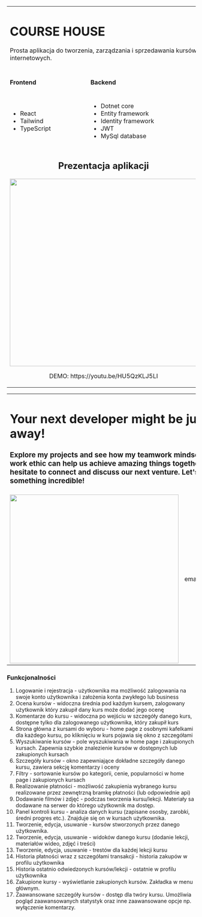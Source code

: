 <table border="0">
  <tr>
    <td colspan="6">
        <h1>COURSE HOUSE</h1>
      <p>Prosta aplikacja do tworzenia, zarządzania i sprzedawania kursów internetowych.</p>
    </td>
  </tr>
  <tr>
    <td colspan="3">
        <h4>Frontend</h4>
    </td>
    <td colspan="3">
        <h4>Backend</h4>
    </td>
  </tr>
   <tr>
    <td colspan="3">
        <ul>
          <li>React</li>
          <li>Tailwind</li>
          <li>TypeScript</li>
        </ul>
    </td>
    <td colspan="3">
        <ul>
          <li>Dotnet core</li>
          <li>Entity framework</li>
          <li>Identity framework</li>
          <li>JWT</li>
          <li>MySql database</li>
        </ul>
    </td>
  </tr>
  <tr>
    <td colspan="6" align="center">
      <h2>Prezentacja aplikacji</h2>
      <a href="https://youtu.be/HU5QzKLJ5LI" target="_blank">
        <img width="500" src="https://github.com/emek-k/Projekt-dotnet/assets/48961771/591908ef-ecfb-4855-9015-f9bb8308fb4c">
      </a>
      <p>DEMO: https://youtu.be/HU5QzKLJ5LI</p>
    </td>
  </tr>
</table>

<table border="0">
  <tr>
    <td colspan="6" align="left">
      <h1>Your next developer might be just a click away!</h1>
      <h3>
        Explore my projects and see how my teamwork mindset and relentless work
        ethic can help us achieve amazing things together! Don't hesitate to
        connect and discuss our next venture. Let's build something incredible!
      </h3>
    </td>
  </tr>
  <tr>
    <td rowspan="3" colspan="4" align="center">
      <img
        src="https://i.pinimg.com/originals/79/9e/0d/799e0d7779f6ea6c3a89885ff60c55af.gif"
        width="450"
      />
    </td>
    <td colspan="2" align="center">
      <a href="https://github.com/emek-k" target="_blank">
        <img
          src="https://github.com/emek-k/emek-k/assets/48961771/2fb23012-abfb-4af0-8113-b429638687d5"
          width="100"
        />
      </a>
    </td>
  </tr>
  <tr>
    <td colspan="2" align="center"><p>emakorycki@gmail.com</p></td>
  </tr>
  <tr>
    <td colspan="2" align="center">
      <a
        href="https://www.linkedin.com/in/emanuel-korycki-742321252/"
        target="_blank"
      >
        <img
          src="https://github.com/emek-k/emek-k/assets/48961771/5444b59d-ac21-4497-82d9-387e8d6a5862"
          width="100"
        />
      </a>
    </td>
  </tr>
</table>

### Funkcjonalności 
1. Logowanie i rejestracja - użytkownika ma możliwość zalogowania na swoje konto użytkownika i założenia konta zwykłego lub business
2. Ocena kursów - widoczna średnia pod każdym kursem, zalogowany użytkownik który zakupił dany kurs może dodać jego ocenę
3. Komentarze do kursu - widoczna po wejściu w szczegóły danego kurs, dostępne tylko dla zalogowanego użytkownika, który zakupił kurs 
4. Strona główna z kursami do wyboru - home page z osobnymi kafelkami dla każdego kursu, po kliknięciu w kurs pojawia się okno z szczegółami 
5. Wyszukiwanie kursów - pole wyszukiwania w home page i zakupionych kursach. Zapewnia szybkie znalezienie kursów w dostępnych lub zakupionych kursach
6. Szczegóły kursów - okno zapewniające dokładne szczegóły danego kursu, zawiera sekcję komentarzy i oceny
7. Filtry - sortowanie kursów po kategorii, cenie, popularności w home page i zakupionych kursach
8. Realizowanie płatności - możliwość zakupienia wybranego kursu realizowane przez zewnętrzną bramkę płatności (lub odpowiednie api)
9. Dodawanie filmów i zdjęć - podczas tworzenia kursu/lekcji. Materiały sa dodawane na serwer do którego użytkownik ma dostęp.
10. Panel kontroli kursu - analiza danych kursu (zapisane ososby, zarobki, średni progres etc.). Znajduje się on w kursach użytkownika.
11. Tworzenie, edycja, usuwanie - kursów stworzonych przez danego użytkownika.
12. Tworzenie, edycja, usuwanie - widoków danego kursu (dodanie lekcji, materiałów wideo, zdjęć i treści)
13. Tworzenie, edycja, usuwanie - trestów dla każdej lekcji kursu
14. Historia płatności wraz z szczegółami transakcji - historia zakupów w profilu użytkownika 
15. Historia ostatnio odwiedzonych kursów/lekcji - ostatnie w profilu użytkownika
16. Zakupione kursy - wyświetlanie zakupionych kursów. Zakładka w menu głównym.
17. Zaawansowane szczegóły kursów - dostęp dla twóry kursu. Umożliwia pogląd zaawansowanych statystyk oraz inne zaawansowane opcje np. wyłączenie komentarzy.
